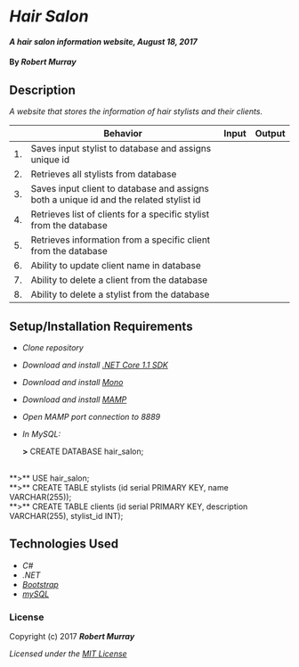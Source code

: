 # _Hair Salon_

#### _A hair salon information website, August 18, 2017_

#### By _**Robert Murray**_

## Description

_A website that stores the information of hair stylists and their clients._

|| Behavior  | Input  | Output  |
|---|---|---|---|
|1.| Saves input stylist to database and assigns unique id  |   |   |
|2.| Retrieves all stylists from database  |   |   |
|3.| Saves input client to database and assigns both a unique id and the related stylist id  |   |   |
|4.| Retrieves list of clients for a specific stylist from the database |   |   |
|5.| Retrieves information from a specific client from the database |   |   |
|6.| Ability to update client name in database  |   |   |
|7.| Ability to delete a client from the database  |   |   |
|8.| Ability to delete a stylist from the database  |   |   ||



## Setup/Installation Requirements

* _Clone repository_
* _Download and install [.NET Core 1.1 SDK](https://www.microsoft.com/net/download/core)_
* _Download and install [Mono](http://www.mono-project.com/download/)_
* _Download and install [MAMP](https://www.mamp.info/en/)_
* _Open MAMP port connection to 8889_

* _In MySQL:_

  **>** CREATE DATABASE hair_salon;
<br>
**>** USE hair_salon;
<br>
**>** CREATE TABLE stylists (id serial PRIMARY KEY, name VARCHAR(255));
<br>
**>** CREATE TABLE clients (id serial PRIMARY KEY, description VARCHAR(255), stylist_id INT);


## Technologies Used
* _C#_
* _.NET_
* _[Bootstrap](http://getbootstrap.com/getting-started/)_
* _[mySQL](https://www.mysql.com/)_

### License

Copyright (c) 2017 **_Robert Murray_**

*Licensed under the [MIT License](https://opensource.org/licenses/MIT)*
